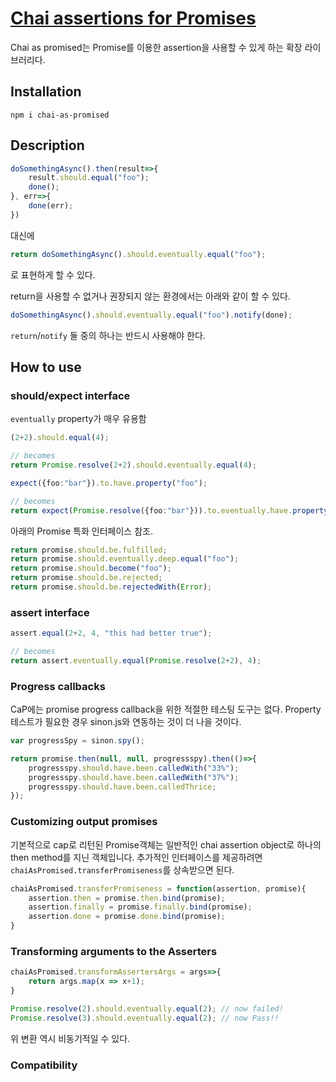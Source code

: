 # [Chai assertions for Promises](https://www.chaijs.com/plugins/chai-as-promised/)
Chai as promised는 Promise를 이용한 assertion을 사용할 수 있게 하는 확장 라이브러리다.

## Installation
```npm i chai-as-promised```

## Description
```typescript
doSomethingAsync().then(result=>{
    result.should.equal("foo");
    done();
}, err=>{
    done(err);
})
```
대신에
```typescript
return doSomethingAsync().should.eventually.equal("foo");
```
로 표현하게 할 수 있다.

return을 사용할 수 없거나 권장되지 않는 환경에서는 아래와 같이 할 수 있다.

```typescript
doSomethingAsync().should.eventually.equal("foo").notify(done);
```
```return```/```notify``` 둘 중의 하나는 반드시 사용해야 한다.

## How to use
### should/expect interface
```eventually``` property가 매우 유용함
```typescript
(2+2).should.equal(4);

// becomes
return Promise.resolve(2+2).should.eventually.equal(4);

expect({foo:"bar"}).to.have.property("foo");

// becomes
return expect(Promise.resolve({foo:"bar"})).to.eventually.have.property("foo");
```
아래의 Promise 특화 인터페이스 참조.
```typescript
return promise.should.be.fulfilled;
return promise.should.eventually.deep.equal("foo");
return promise.should.become("foo");
return promise.should.be.rejected;
return promise.should.be.rejectedWith(Error);
```

### assert interface
```typescript
assert.equal(2+2, 4, "this had better true");

// becomes
return assert.eventually.equal(Promise.resolve(2+2), 4);
```

### Progress callbacks
CaP에는 promise progress callback을 위한 적절한 테스팅 도구는 없다. Property 테스트가 필요한 경우 sinon.js와 연동하는 것이 더 나을 것이다.

```typescript
var progressSpy = sinon.spy();

return promise.then(null, null, progressspy).then(()=>{
    progressspy.should.have.been.calledWith("33%");
    progressspy.should.have.been.calledWith("37%");
    progressspy.should.have.been.calledThrice;
});
```

### Customizing output promises
기본적으로 cap로 리턴된 Promise객체는 일반적인 chai assertion object로 하나의 then method를 지닌 객체입니다. 추가적인 인터페이스를 제공하려면 ```chaiAsPromised.transferPromiseness```를 상속받으면 된다.

```typescript
chaiAsPromised.transferPromiseness = function(assertion, promise){
    assertion.then = promise.then.bind(promise);
    assertion.finally = promise.finally.bind(promise);
    assertion.done = promise.done.bind(promise);
}
```

### Transforming arguments to the Asserters
```typescript
chaiAsPromised.transformAssertersArgs = args=>{
    return args.map(x => x+1);
}

Promise.resolve(2).should.eventually.equal(2); // now failed!
Promise.resolve(3).should.eventually.equal(2); // now Pass!!
```
위 변환 역시 비동기적일 수 있다.

### Compatibility